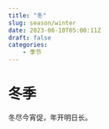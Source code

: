 ```yaml
---
title: "冬"
slug: season/winter
date: 2023-06-10T05:00:11Z
draft: false
categories:
    - 季节
---
```


# 冬季

冬尽今宵促，年开明日长。